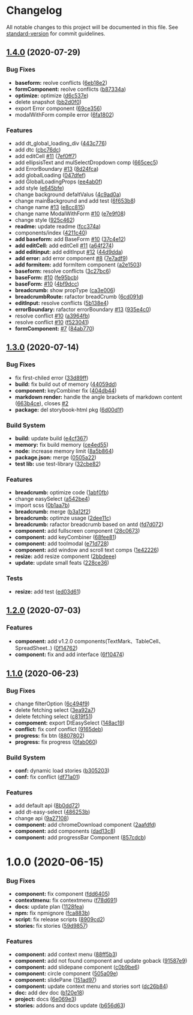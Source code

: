 # Changelog

All notable changes to this project will be documented in this file. See [standard-version](https://github.com/conventional-changelog/standard-version) for commit guidelines.

## [1.4.0](http://gitlab.prod.dtstack.cn/dt-insight-front/infrastructure/dt-react-component/compare/v1.3.0...v1.4.0) (2020-07-29)


### Bug Fixes

* **baseform:** reolve conflicts ([6eb18e2](http://gitlab.prod.dtstack.cn/dt-insight-front/infrastructure/dt-react-component/commit/6eb18e2))
* **formComponent:** reolve conflicts ([b87334a](http://gitlab.prod.dtstack.cn/dt-insight-front/infrastructure/dt-react-component/commit/b87334a))
* **optimize:** optimize ([d6c537e](http://gitlab.prod.dtstack.cn/dt-insight-front/infrastructure/dt-react-component/commit/d6c537e))
* delete snapshot ([bb2d0f0](http://gitlab.prod.dtstack.cn/dt-insight-front/infrastructure/dt-react-component/commit/bb2d0f0))
* export Error component ([69ce356](http://gitlab.prod.dtstack.cn/dt-insight-front/infrastructure/dt-react-component/commit/69ce356))
* modalWithForm compile error ([6fa1802](http://gitlab.prod.dtstack.cn/dt-insight-front/infrastructure/dt-react-component/commit/6fa1802))


### Features

* add dt_global_loading_div ([443c776](http://gitlab.prod.dtstack.cn/dt-insight-front/infrastructure/dt-react-component/commit/443c776))
* add dtc ([cbc76dc](http://gitlab.prod.dtstack.cn/dt-insight-front/infrastructure/dt-react-component/commit/cbc76dc))
* add editCell [#11](http://gitlab.prod.dtstack.cn/dt-insight-front/infrastructure/dt-react-component/issues/11) ([7ef0ff7](http://gitlab.prod.dtstack.cn/dt-insight-front/infrastructure/dt-react-component/commit/7ef0ff7))
* add ellipsisText and mulSelectDropdown comp ([665cec5](http://gitlab.prod.dtstack.cn/dt-insight-front/infrastructure/dt-react-component/commit/665cec5))
* add ErrorBoundary [#13](http://gitlab.prod.dtstack.cn/dt-insight-front/infrastructure/dt-react-component/issues/13) ([8d24fca](http://gitlab.prod.dtstack.cn/dt-insight-front/infrastructure/dt-react-component/commit/8d24fca))
* add globalLoading ([047dfef](http://gitlab.prod.dtstack.cn/dt-insight-front/infrastructure/dt-react-component/commit/047dfef))
* add GlobalLoadingProps ([ee4ab0f](http://gitlab.prod.dtstack.cn/dt-insight-front/infrastructure/dt-react-component/commit/ee4ab0f))
* add style ([e645bfe](http://gitlab.prod.dtstack.cn/dt-insight-front/infrastructure/dt-react-component/commit/e645bfe))
* change background defaltValus ([4c9ad0a](http://gitlab.prod.dtstack.cn/dt-insight-front/infrastructure/dt-react-component/commit/4c9ad0a))
* change mainBackground and add test ([6f653b8](http://gitlab.prod.dtstack.cn/dt-insight-front/infrastructure/dt-react-component/commit/6f653b8))
* change name [#13](http://gitlab.prod.dtstack.cn/dt-insight-front/infrastructure/dt-react-component/issues/13) ([e8cc815](http://gitlab.prod.dtstack.cn/dt-insight-front/infrastructure/dt-react-component/commit/e8cc815))
* change name ModalWithForm [#10](http://gitlab.prod.dtstack.cn/dt-insight-front/infrastructure/dt-react-component/issues/10) ([e7e9f08](http://gitlab.prod.dtstack.cn/dt-insight-front/infrastructure/dt-react-component/commit/e7e9f08))
* change style ([925c462](http://gitlab.prod.dtstack.cn/dt-insight-front/infrastructure/dt-react-component/commit/925c462))
* **readme:** update readme ([fcc374a](http://gitlab.prod.dtstack.cn/dt-insight-front/infrastructure/dt-react-component/commit/fcc374a))
* components/index ([4211c40](http://gitlab.prod.dtstack.cn/dt-insight-front/infrastructure/dt-react-component/commit/4211c40))
* **add baseform:** add BaseForm [#10](http://gitlab.prod.dtstack.cn/dt-insight-front/infrastructure/dt-react-component/issues/10) ([37c4e12](http://gitlab.prod.dtstack.cn/dt-insight-front/infrastructure/dt-react-component/commit/37c4e12))
* **add editCell:** add editCell [#11](http://gitlab.prod.dtstack.cn/dt-insight-front/infrastructure/dt-react-component/issues/11) ([a64f274](http://gitlab.prod.dtstack.cn/dt-insight-front/infrastructure/dt-react-component/commit/a64f274))
* **add editinput:** add editInput [#12](http://gitlab.prod.dtstack.cn/dt-insight-front/infrastructure/dt-react-component/issues/12) ([44d9dda](http://gitlab.prod.dtstack.cn/dt-insight-front/infrastructure/dt-react-component/commit/44d9dda))
* **add error:** add error component [#8](http://gitlab.prod.dtstack.cn/dt-insight-front/infrastructure/dt-react-component/issues/8) ([7e7adf9](http://gitlab.prod.dtstack.cn/dt-insight-front/infrastructure/dt-react-component/commit/7e7adf9))
* **add formitem:** add formItem component ([a2e1503](http://gitlab.prod.dtstack.cn/dt-insight-front/infrastructure/dt-react-component/commit/a2e1503))
* **baseform:** resolve conflicts ([3c27bc6](http://gitlab.prod.dtstack.cn/dt-insight-front/infrastructure/dt-react-component/commit/3c27bc6))
* **baseForm:** [#10](http://gitlab.prod.dtstack.cn/dt-insight-front/infrastructure/dt-react-component/issues/10) ([fe95bcb](http://gitlab.prod.dtstack.cn/dt-insight-front/infrastructure/dt-react-component/commit/fe95bcb))
* **baseForm:** [#10](http://gitlab.prod.dtstack.cn/dt-insight-front/infrastructure/dt-react-component/issues/10) ([4bf9dcc](http://gitlab.prod.dtstack.cn/dt-insight-front/infrastructure/dt-react-component/commit/4bf9dcc))
* **breadcrumb:** show propType ([ca3e006](http://gitlab.prod.dtstack.cn/dt-insight-front/infrastructure/dt-react-component/commit/ca3e006))
* **breadcrumbRoute:** rafactor breadCrumb ([6cd091d](http://gitlab.prod.dtstack.cn/dt-insight-front/infrastructure/dt-react-component/commit/6cd091d))
* **editInput:** resolve conflicts ([5b138e4](http://gitlab.prod.dtstack.cn/dt-insight-front/infrastructure/dt-react-component/commit/5b138e4))
* **errorBoundary:** rafactor errorBoundary [#13](http://gitlab.prod.dtstack.cn/dt-insight-front/infrastructure/dt-react-component/issues/13) ([935e4c0](http://gitlab.prod.dtstack.cn/dt-insight-front/infrastructure/dt-react-component/commit/935e4c0))
* resolve conflict [#10](http://gitlab.prod.dtstack.cn/dt-insight-front/infrastructure/dt-react-component/issues/10) ([a3964fb](http://gitlab.prod.dtstack.cn/dt-insight-front/infrastructure/dt-react-component/commit/a3964fb))
* resolve conflict [#10](http://gitlab.prod.dtstack.cn/dt-insight-front/infrastructure/dt-react-component/issues/10) ([f523041](http://gitlab.prod.dtstack.cn/dt-insight-front/infrastructure/dt-react-component/commit/f523041))
* **formComponent:** [#7](http://gitlab.prod.dtstack.cn/dt-insight-front/infrastructure/dt-react-component/issues/7) ([84ab770](http://gitlab.prod.dtstack.cn/dt-insight-front/infrastructure/dt-react-component/commit/84ab770))



## [1.3.0](http://gitlab.prod.dtstack.cn/dt-insight-front/infrastructure/dt-react-component/compare/v1.2.0...v1.3.0) (2020-07-14)


### Bug Fixes

* fix first-chiled error ([33d89ff](http://gitlab.prod.dtstack.cn/dt-insight-front/infrastructure/dt-react-component/commit/33d89ff))
* **build:** fix build out of memory ([44059dd](http://gitlab.prod.dtstack.cn/dt-insight-front/infrastructure/dt-react-component/commit/44059dd))
* **component:** keyCombiner fix ([404db44](http://gitlab.prod.dtstack.cn/dt-insight-front/infrastructure/dt-react-component/commit/404db44))
* **markdown render:** handle the angle brackets of markdown content ([663b4ce](http://gitlab.prod.dtstack.cn/dt-insight-front/infrastructure/dt-react-component/commit/663b4ce)), closes [#2](http://gitlab.prod.dtstack.cn/dt-insight-front/infrastructure/dt-react-component/issues/2)
* **package:** del storybook-html pkg ([6d00d1f](http://gitlab.prod.dtstack.cn/dt-insight-front/infrastructure/dt-react-component/commit/6d00d1f))


### Build System

* **build:** update build ([e4cf367](http://gitlab.prod.dtstack.cn/dt-insight-front/infrastructure/dt-react-component/commit/e4cf367))
* **memory:** fix build memory ([ce4ed55](http://gitlab.prod.dtstack.cn/dt-insight-front/infrastructure/dt-react-component/commit/ce4ed55))
* **node:** increase memory limit ([8a5b864](http://gitlab.prod.dtstack.cn/dt-insight-front/infrastructure/dt-react-component/commit/8a5b864))
* **package.json:** merge ([0505a22](http://gitlab.prod.dtstack.cn/dt-insight-front/infrastructure/dt-react-component/commit/0505a22))
* **test lib:** use test-library ([32cbe82](http://gitlab.prod.dtstack.cn/dt-insight-front/infrastructure/dt-react-component/commit/32cbe82))


### Features

* **breadcrumb:** optimize code ([1abf0fb](http://gitlab.prod.dtstack.cn/dt-insight-front/infrastructure/dt-react-component/commit/1abf0fb))
* change easySelect ([a542be4](http://gitlab.prod.dtstack.cn/dt-insight-front/infrastructure/dt-react-component/commit/a542be4))
* import scss ([0b1aa7b](http://gitlab.prod.dtstack.cn/dt-insight-front/infrastructure/dt-react-component/commit/0b1aa7b))
* **breadcrumb:** merge ([b3a12f2](http://gitlab.prod.dtstack.cn/dt-insight-front/infrastructure/dt-react-component/commit/b3a12f2))
* **breadcrumb:** optimze usage ([2dee11c](http://gitlab.prod.dtstack.cn/dt-insight-front/infrastructure/dt-react-component/commit/2dee11c))
* **breadcrumb:** rafactor breadcrumb based on antd ([fd7d072](http://gitlab.prod.dtstack.cn/dt-insight-front/infrastructure/dt-react-component/commit/fd7d072))
* **component:** add fullscreen component ([28c0673](http://gitlab.prod.dtstack.cn/dt-insight-front/infrastructure/dt-react-component/commit/28c0673))
* **component:** add keyCombiner ([68fee81](http://gitlab.prod.dtstack.cn/dt-insight-front/infrastructure/dt-react-component/commit/68fee81))
* **component:** add toolmodal ([e71d728](http://gitlab.prod.dtstack.cn/dt-insight-front/infrastructure/dt-react-component/commit/e71d728))
* **component:** add window and scroll text comps ([1e42226](http://gitlab.prod.dtstack.cn/dt-insight-front/infrastructure/dt-react-component/commit/1e42226))
* **resize:** add resize component ([2bbdeee](http://gitlab.prod.dtstack.cn/dt-insight-front/infrastructure/dt-react-component/commit/2bbdeee))
* **update:** update small feats ([228ce36](http://gitlab.prod.dtstack.cn/dt-insight-front/infrastructure/dt-react-component/commit/228ce36))


### Tests

* **resize:** add test ([ed03d61](http://gitlab.prod.dtstack.cn/dt-insight-front/infrastructure/dt-react-component/commit/ed03d61))



## [1.2.0](http://gitlab.prod.dtstack.cn/dt-insight-front/infrastructure/dt-react-component/compare/v1.1.0...v1.2.0) (2020-07-03)


### Features

* **component:** add v1.2.0 components(TextMark、TableCell、SpreadSheet..) ([0f14762](http://gitlab.prod.dtstack.cn/dt-insight-front/infrastructure/dt-react-component/commit/0f14762))
* **component:** fix and add interface ([6f10474](http://gitlab.prod.dtstack.cn/dt-insight-front/infrastructure/dt-react-component/commit/6f10474))



## [1.1.0](http://gitlab.prod.dtstack.cn/dt-insight-front/infrastructure/dt-react-component/compare/v1.0.0...v1.1.0) (2020-06-23)


### Bug Fixes

* change filterOption ([6c494f9](http://gitlab.prod.dtstack.cn/dt-insight-front/infrastructure/dt-react-component/commit/6c494f9))
* delete fetching select ([3ea92a7](http://gitlab.prod.dtstack.cn/dt-insight-front/infrastructure/dt-react-component/commit/3ea92a7))
* delete fetching select ([c819f51](http://gitlab.prod.dtstack.cn/dt-insight-front/infrastructure/dt-react-component/commit/c819f51))
* **compoment:** export DtEasySelect ([148ac19](http://gitlab.prod.dtstack.cn/dt-insight-front/infrastructure/dt-react-component/commit/148ac19))
* **conflict:** fix conf conflict ([9165deb](http://gitlab.prod.dtstack.cn/dt-insight-front/infrastructure/dt-react-component/commit/9165deb))
* **progress:** fix btn ([8807802](http://gitlab.prod.dtstack.cn/dt-insight-front/infrastructure/dt-react-component/commit/8807802))
* **progress:** fix progress ([0fab060](http://gitlab.prod.dtstack.cn/dt-insight-front/infrastructure/dt-react-component/commit/0fab060))


### Build System

* **conf:** dynamic load stories ([b305203](http://gitlab.prod.dtstack.cn/dt-insight-front/infrastructure/dt-react-component/commit/b305203))
* **conf:** fix conflict ([df71a01](http://gitlab.prod.dtstack.cn/dt-insight-front/infrastructure/dt-react-component/commit/df71a01))


### Features

* add default api ([8b0dd72](http://gitlab.prod.dtstack.cn/dt-insight-front/infrastructure/dt-react-component/commit/8b0dd72))
* add dt-easy-select ([486253b](http://gitlab.prod.dtstack.cn/dt-insight-front/infrastructure/dt-react-component/commit/486253b))
* change api ([9a27108](http://gitlab.prod.dtstack.cn/dt-insight-front/infrastructure/dt-react-component/commit/9a27108))
* **component:** add chromeDownload component ([2aafdfd](http://gitlab.prod.dtstack.cn/dt-insight-front/infrastructure/dt-react-component/commit/2aafdfd))
* **component:** add components ([dad13c8](http://gitlab.prod.dtstack.cn/dt-insight-front/infrastructure/dt-react-component/commit/dad13c8))
* **component:** add progressBar Component ([857cdcb](http://gitlab.prod.dtstack.cn/dt-insight-front/infrastructure/dt-react-component/commit/857cdcb))



# 1.0.0 (2020-06-15)


### Bug Fixes

* **component:** fix component ([fdd6405](http://gitlab.prod.dtstack.cn/dt-insight-front/infrastructure/dt-react-component/commit/fdd6405))
* **contextmenu:** fix contextmenu ([f78d691](http://gitlab.prod.dtstack.cn/dt-insight-front/infrastructure/dt-react-component/commit/f78d691))
* **docs:** update plan ([1128fea](http://gitlab.prod.dtstack.cn/dt-insight-front/infrastructure/dt-react-component/commit/1128fea))
* **npm:** fix npmignore ([fca883b](http://gitlab.prod.dtstack.cn/dt-insight-front/infrastructure/dt-react-component/commit/fca883b))
* **script:** fix release scripts ([8909cd2](http://gitlab.prod.dtstack.cn/dt-insight-front/infrastructure/dt-react-component/commit/8909cd2))
* **stories:** fix stories ([59d9857](http://gitlab.prod.dtstack.cn/dt-insight-front/infrastructure/dt-react-component/commit/59d9857))


### Features

* **component:** add context menu ([88ff5b3](http://gitlab.prod.dtstack.cn/dt-insight-front/infrastructure/dt-react-component/commit/88ff5b3))
* **component:** add not found component and update goback ([91587e9](http://gitlab.prod.dtstack.cn/dt-insight-front/infrastructure/dt-react-component/commit/91587e9))
* **component:** add slidepane component ([c0b9be6](http://gitlab.prod.dtstack.cn/dt-insight-front/infrastructure/dt-react-component/commit/c0b9be6))
* **component:** circle component ([505a09e](http://gitlab.prod.dtstack.cn/dt-insight-front/infrastructure/dt-react-component/commit/505a09e))
* **component:** slidePane ([151ad97](http://gitlab.prod.dtstack.cn/dt-insight-front/infrastructure/dt-react-component/commit/151ad97))
* **component:** update context menu and stories sort ([dc26b84](http://gitlab.prod.dtstack.cn/dt-insight-front/infrastructure/dt-react-component/commit/dc26b84))
* **doc:** add dev doc ([b120e18](http://gitlab.prod.dtstack.cn/dt-insight-front/infrastructure/dt-react-component/commit/b120e18))
* **project:** docs ([6e069e3](http://gitlab.prod.dtstack.cn/dt-insight-front/infrastructure/dt-react-component/commit/6e069e3))
* **stories:** addons and docs update ([b656d63](http://gitlab.prod.dtstack.cn/dt-insight-front/infrastructure/dt-react-component/commit/b656d63))
